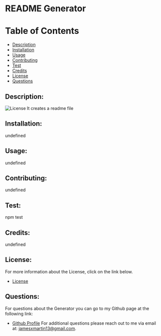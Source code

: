 
# README Generator

# Table of Contents

- [Description](#description)
- [Installation](#installation)
- [Usage](#usage)
- [Contributing](#contributing)
- [Test](#test)
- [Credits](#credits)
- [License](#license)
- [Questions](#questions)

## Description:
![License](https://img.shields.io/badge/License-Mit,apache,isc-blue.svg "License Badge")
It creates a readme file
## Installation:
undefined
## Usage:
undefined
## Contributing:
undefined
## Test: 
npm test
## Credits:
undefined
## License:
For more information about the License, click on the link below.
- [License](https://opensource.org/licenses/Mit,apache,isc)
##  Questions:
For questions about the Generator you can go to my 
Github page at the following link:
- [Github Profile](https://github.com/undefined)
For additional questions please reach out to me via email at: jamesxmartin13@gmail.com.
